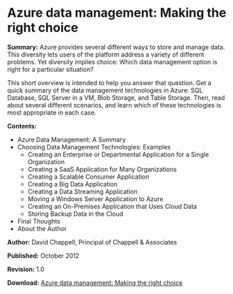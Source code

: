 <properties linkid="fundamentals-data-management-choose-technology" urlDisplayName="Storage" pageTitle="Data management: Making the right choice | Azure" metaKeywords="Azure Storage, Azure Storage, Azure cloud database, Azure managing data, Azure analytics" description="Azure provides options for data storage and management: SQL Database, SQL Server in a VM, Blob Storage, and Table Storage. Read about scenarios for using each." metaCanonical="" services="sql-database,storage" documentationCenter=".NET" title="Azure data management: Making the right choice" authors="David Chappell" solutions="" manager="" editor="cgronlun" />

# Azure data management: Making the right choice 

**Summary:** Azure provides several different ways to store and manage data. This diversity lets users of the platform address a variety of different problems. Yet diversity implies choice: Which data management option is right for a particular situation? 

This short overview is intended to help you answer that question. Get a quick summary of the data management technologies in Azure: SQL Database, SQL Server in a VM, Blob Storage, and Table Storage. Then, read about several different scenarios, and learn which of these technologies is most appropriate in each case. 

**Contents:**

* Azure Data Management: A Summary
* Choosing Data Management Technologies: Examples
	* Creating an Enterprise or Departmental Application for a Single Organization
	* Creating a SaaS Application for Many Organizations
	* Creating a Scalable Consumer Application
	* Creating a Big Data Application
	* Creating a Data Streaming Application
	* Moving a Windows Server Application to Azure
	* Creating an On-Premises Application that Uses Cloud Data
	* Storing Backup Data in the Cloud
* Final Thoughts
* About the Author

**Author:** David Chappell, Principal of Chappell & Associates

**Published:** October 2012

**Revision:** 1.0

**Download:** <a href="http://go.microsoft.com/fwlink/p/?LinkId=393034&clcid=0x409" target="_blank">Azure data management: Making the right choice</a>
